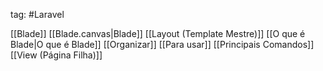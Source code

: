 tag: #Laravel 

[[Blade]]
[[Blade.canvas|Blade]]
[[Layout (Template Mestre)]]
[[O que é Blade|O que é Blade]]
[[Organizar]]
[[Para usar]]
[[Principais Comandos]]
[[View (Página Filha)]]